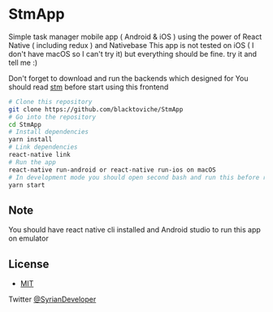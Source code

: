 # StmApp

Simple task manager mobile app ( Android & iOS ) using the power of React Native ( including redux ) and Nativebase 
This app is not tested on iOS ( I don't have macOS so I can't try it) but everything should be fine. try it and tell me :)

Don't forget to download and run the backends which designed for 
You should read [stm](https://github.com/blacktoviche/stm) before start using this frontend


```bash
# Clone this repository
git clone https://github.com/blacktoviche/StmApp
# Go into the repository
cd StmApp
# Install dependencies
yarn install
# Link dependencies
react-native link
# Run the app
react-native run-android or react-native run-ios on macOS
# In development mode you should open second bash and run this before react-native run-android
yarn start
```

## Note
You should have react native cli installed and Android studio to run this app on emulator


## License
- [MIT](LICENSE)

Twitter [@SyrianDeveloper](https://www.twitter.com/SyrianDeveloper)